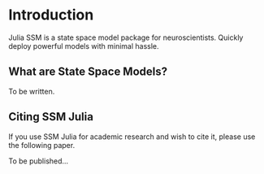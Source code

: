 # Introduction


Julia SSM is a state space model package for neuroscientists. Quickly deploy powerful models with minimal hassle.

## What are State Space Models?

To be written.



## Citing SSM Julia

If you use SSM Julia for academic research and wish to cite it,
please use the following paper.

To be published...